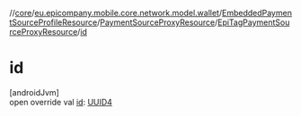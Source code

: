 //[core](../../../../../index.md)/[eu.epicompany.mobile.core.network.model.wallet](../../../index.md)/[EmbeddedPaymentSourceProfileResource](../../index.md)/[PaymentSourceProxyResource](../index.md)/[EpiTagPaymentSourceProxyResource](index.md)/[id](id.md)

# id

[androidJvm]\
open override val [id](id.md): [UUID4](../../../../eu.epicompany.mobile.core.datatypes/index.md#545543244%2FClasslikes%2F-1060529556)
